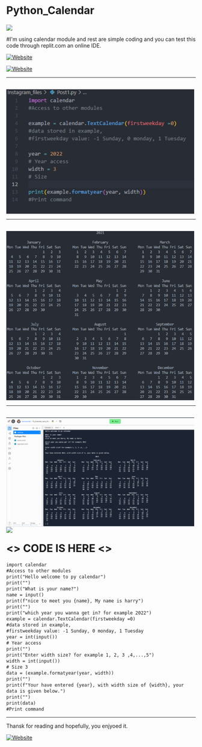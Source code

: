 # Python_Calendar 
<img width="600" align='center' src="https://raw.githubusercontent.com/harryworlds/harryworlds/main/mech_can_code.png">

#I'm using calendar module and rest are simple coding and you can test this code through replit.com an online IDE.

[![Website](https://img.shields.io/website?label=click_here_to_test_code_Python&style=for-the-badge&url=https://replit.com/@harryworlds/PyCalendarharryWorld?v=1)](https://replit.com/@harryworlds/PyCalendarharryWorld?v=1)

[![Website](https://img.shields.io/website?label=Click_here/harryworls_Github&style=for-the-badge&url=https://github.com/harryworlds)](https://github.com/harryworlds)




---
</br>

<img width="500" align='center' src="https://raw.githubusercontent.com/harryworlds/Python_Calendar/main/0.png">

---

<br/>
<img width="500" align='center' src="https://raw.githubusercontent.com/harryworlds/Python_Calendar/main/1.png">

---
<br/>
<img width="500" align='center' src="https://raw.githubusercontent.com/harryworlds/Python_Calendar/5730d517cc5c3ffb1b069b4574fbdd612f9671c7/4.png">

<img width="100" align='left' src="https://emojipedia-us.s3.amazonaws.com/source/microsoft-teams/337/beaming-face-with-smiling-eyes_1f601.png"> 

# <> CODE IS HERE <>

<!--START_SECTION:waka-->
```text
import calendar 
#Access to other modules
print("Hello welcome to py calendar")
print("")
print("What is your name?")
name = input()
print(f"nice to meet you {name}, My name is harry")
print("")
print("which year you wanna get in? for example 2022")
example = calendar.TextCalendar(firstweekday =0) 
#data stored in example, 
#firstweekday value: -1 Sunday, 0 monday, 1 Tuesday  
year = int(input())
# Year access
print("")
print("Enter width size? for example 1, 2, 3 ,4,...,5")
width = int(input())   
# Size 3
data = (example.formatyear(year, width)) 
print("")
print(f"Your have entered {year}, with width size of {width}, your data is given below.")
print("")
print(data)
#Print command 
```
<!--END_SECTION:waka-->
---
Thansk for reading and hopefully, you enjyoed it.

[![Website](https://img.shields.io/website?label=Click_here/harryworls_Github&style=for-the-badge&url=https://github.com/harryworlds)](https://github.com/harryworlds)

